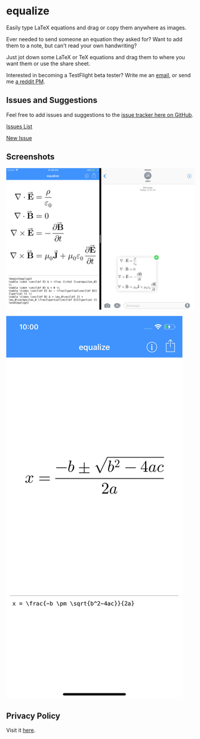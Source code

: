 # equalize

Easily type LaTeX equations and drag or copy them anywhere as images.

Ever needed to send someone an equation they asked for? Want to add them to a note, but can't read your own handwriting?

Just jot down some LaTeX or TeX equations and drag them to where you want them or use the share sheet.

Interested in becoming a TestFlight beta tester? Write me an [email](mailt:contact.kamik423@gmail.com), or send me [a reddit PM](https://www.reddit.com/message/compose/?to=Kamik423).

## Issues and Suggestions

Feel free to add issues and suggestions to the [issue tracker here on GitHub](https://github.com/Kamik423/equalize/issues).

[Issues List](https://github.com/Kamik423/equalize/issues)

[New Issue](https://github.com/Kamik423/equalize/issues/new)

## Screenshots

![img](images/iPad_9_7/m.jpg)

![img](images/iPhone_5_8/q.jpg)

## Privacy Policy

Visit it [here](privacy_policy.md).
